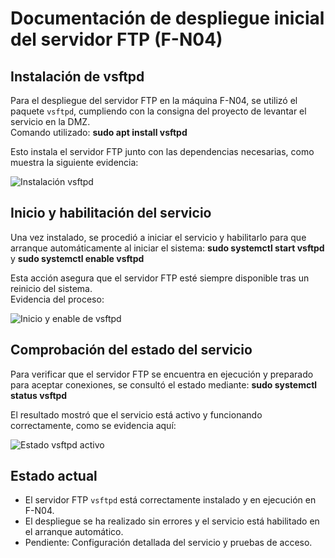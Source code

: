 # Documentación de despliegue inicial del servidor FTP (F-N04)

## Instalación de vsftpd

Para el despliegue del servidor FTP en la máquina F-N04, se utilizó el paquete `vsftpd`, cumpliendo con la consigna del proyecto de levantar el servicio en la DMZ.  
Comando utilizado: **sudo apt install vsftpd**

Esto instala el servidor FTP junto con las dependencias necesarias, como muestra la siguiente evidencia:

![Instalación vsftpd](cano_instalacionFTP.jpg)

## Inicio y habilitación del servicio

Una vez instalado, se procedió a iniciar el servicio y habilitarlo para que arranque automáticamente al iniciar el sistema: **sudo systemctl start vsftpd** y **sudo systemctl enable vsftpd**

Esta acción asegura que el servidor FTP esté siempre disponible tras un reinicio del sistema.  
Evidencia del proceso:

![Inicio y enable de vsftpd](cano_correrFTP.jpg)

## Comprobación del estado del servicio

Para verificar que el servidor FTP se encuentra en ejecución y preparado para aceptar conexiones, se consultó el estado mediante: **sudo systemctl status vsftpd**

El resultado mostró que el servicio está activo y funcionando correctamente, como se evidencia aquí:

![Estado vsftpd activo](cano_statusFTP.jpg)

## Estado actual

- El servidor FTP `vsftpd` está correctamente instalado y en ejecución en F-N04.
- El despliegue se ha realizado sin errores y el servicio está habilitado en el arranque automático.
- Pendiente: Configuración detallada del servicio y pruebas de acceso.
